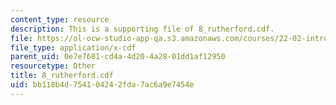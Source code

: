 ```yaml
---
content_type: resource
description: This is a supporting file of 8_rutherford.cdf.
file: https://ol-ocw-studio-app-qa.s3.amazonaws.com/courses/22-02-introduction-to-applied-nuclear-physics-spring-2012/bb118b4d754104242fda7ac6a9e7454e_8_rutherford.cdf
file_type: application/x-cdf
parent_uid: 0e7e7681-cd4a-4d20-4a28-01dd1af12950
resourcetype: Other
title: 8_rutherford.cdf
uid: bb118b4d-7541-0424-2fda-7ac6a9e7454e
---
```

